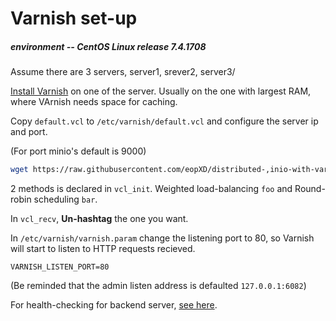 # Varnish set-up
##### environment -- CentOS Linux release 7.4.1708

Assume there are 3 servers, server1, srever2, server3/

[Install Varnish](https://github.com/eopXD/distributed-minio-with-varnish/wiki/Install-Varnish) on one of the server. Usually on the one with largest RAM, where VArnish needs space for caching.

Copy `default.vcl` to `/etc/varnish/default.vcl` and configure the server ip and port.

(For port minio's default is 9000)
```bash
wget https://raw.githubusercontent.com/eopXD/distributed-,inio-with-varnish/varnish/default.vcl
```
2 methods is declared in `vcl_init`. Weighted load-balancing `foo` and Round-robin scheduling `bar`.

In `vcl_recv`, **Un-hashtag** the one you want.

In `/etc/varnish/varnish.param` change the listening port to 80, so Varnish will start to listen to HTTP requests recieved. 
```
VARNISH_LISTEN_PORT=80
```

(Be reminded that the admin listen address is defaulted `127.0.0.1:6082`)

For health-checking for backend server, [see here](https://github.com/eopXD/distributed-minio-with-varnish/wiki/varnish-health-check). 
